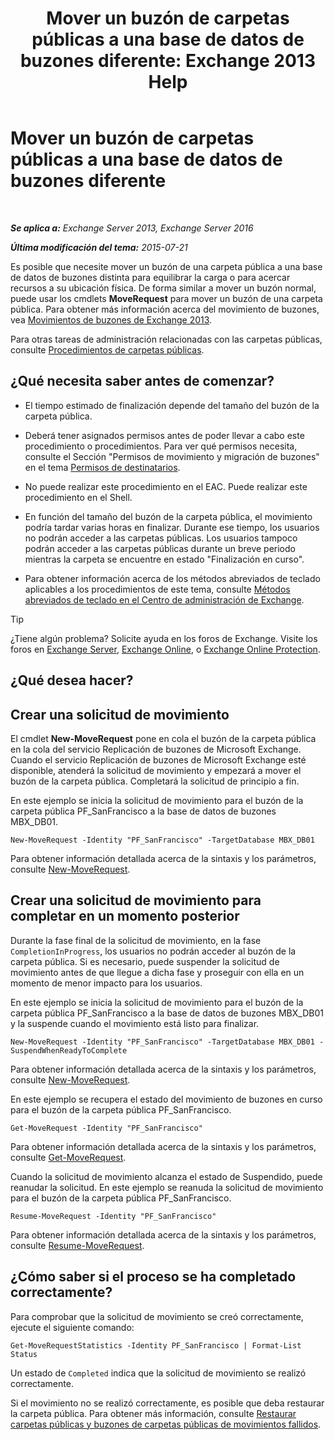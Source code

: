 ﻿---
title: 'Mover un buzón de carpetas públicas a una base de datos de buzones diferente: Exchange 2013 Help'
TOCTitle: Mover un buzón de carpetas públicas a una base de datos de buzones diferente
ms:assetid: 67601d45-4824-4ae6-9a7e-b645ec3af4d3
ms:mtpsurl: https://technet.microsoft.com/es-es/library/JJ906434(v=EXCHG.150)
ms:contentKeyID: 51406523
ms.date: 04/23/2018
mtps_version: v=EXCHG.150
ms.translationtype: HT
---

# Mover un buzón de carpetas públicas a una base de datos de buzones diferente

 

_**Se aplica a:** Exchange Server 2013, Exchange Server 2016_

_**Última modificación del tema:** 2015-07-21_

Es posible que necesite mover un buzón de una carpeta pública a una base de datos de buzones distinta para equilibrar la carga o para acercar recursos a su ubicación física. De forma similar a mover un buzón normal, puede usar los cmdlets **MoveRequest** para mover un buzón de una carpeta pública. Para obtener más información acerca del movimiento de buzones, vea [Movimientos de buzones de Exchange 2013](mailbox-moves-in-exchange-2013-exchange-2013-help.md).

Para otras tareas de administración relacionadas con las carpetas públicas, consulte [Procedimientos de carpetas públicas](public-folder-procedures-exchange-2013-help.md).

## ¿Qué necesita saber antes de comenzar?

  - El tiempo estimado de finalización depende del tamaño del buzón de la carpeta pública.

  - Deberá tener asignados permisos antes de poder llevar a cabo este procedimiento o procedimientos. Para ver qué permisos necesita, consulte el Sección "Permisos de movimiento y migración de buzones" en el tema [Permisos de destinatarios](recipients-permissions-exchange-2013-help.md).

  - No puede realizar este procedimiento en el EAC. Puede realizar este procedimiento en el Shell.

  - En función del tamaño del buzón de la carpeta pública, el movimiento podría tardar varias horas en finalizar. Durante ese tiempo, los usuarios no podrán acceder a las carpetas públicas. Los usuarios tampoco podrán acceder a las carpetas públicas durante un breve periodo mientras la carpeta se encuentre en estado "Finalización en curso".

  - Para obtener información acerca de los métodos abreviados de teclado aplicables a los procedimientos de este tema, consulte [Métodos abreviados de teclado en el Centro de administración de Exchange](keyboard-shortcuts-in-the-exchange-admin-center-exchange-online-protection-help.md).


> [!TIP]
> ¿Tiene algún problema? Solicite ayuda en los foros de Exchange. Visite los foros en <A href="https://go.microsoft.com/fwlink/p/?linkid=60612">Exchange Server</A>, <A href="https://go.microsoft.com/fwlink/p/?linkid=267542">Exchange Online</A>, o <A href="https://go.microsoft.com/fwlink/p/?linkid=285351">Exchange Online Protection</A>.



## ¿Qué desea hacer?

## Crear una solicitud de movimiento

El cmdlet **New-MoveRequest** pone en cola el buzón de la carpeta pública en la cola del servicio Replicación de buzones de Microsoft Exchange. Cuando el servicio Replicación de buzones de Microsoft Exchange esté disponible, atenderá la solicitud de movimiento y empezará a mover el buzón de la carpeta pública. Completará la solicitud de principio a fin.

En este ejemplo se inicia la solicitud de movimiento para el buzón de la carpeta pública PF\_SanFrancisco a la base de datos de buzones MBX\_DB01.

    New-MoveRequest -Identity "PF_SanFrancisco" -TargetDatabase MBX_DB01

Para obtener información detallada acerca de la sintaxis y los parámetros, consulte [New-MoveRequest](https://technet.microsoft.com/es-es/library/dd351123\(v=exchg.150\)).

## Crear una solicitud de movimiento para completar en un momento posterior

Durante la fase final de la solicitud de movimiento, en la fase `CompletionInProgress`, los usuarios no podrán acceder al buzón de la carpeta pública. Si es necesario, puede suspender la solicitud de movimiento antes de que llegue a dicha fase y proseguir con ella en un momento de menor impacto para los usuarios.

En este ejemplo se inicia la solicitud de movimiento para el buzón de la carpeta pública PF\_SanFrancisco a la base de datos de buzones MBX\_DB01 y la suspende cuando el movimiento está listo para finalizar.

    New-MoveRequest -Identity "PF_SanFrancisco" -TargetDatabase MBX_DB01 -SuspendWhenReadyToComplete

Para obtener información detallada acerca de la sintaxis y los parámetros, consulte [New-MoveRequest](https://technet.microsoft.com/es-es/library/dd351123\(v=exchg.150\)).

En este ejemplo se recupera el estado del movimiento de buzones en curso para el buzón de la carpeta pública PF\_SanFrancisco.

    Get-MoveRequest -Identity "PF_SanFrancisco"

Para obtener información detallada acerca de la sintaxis y los parámetros, consulte [Get-MoveRequest](https://technet.microsoft.com/es-es/library/dd335227\(v=exchg.150\)).

Cuando la solicitud de movimiento alcanza el estado de Suspendido, puede reanudar la solicitud. En este ejemplo se reanuda la solicitud de movimiento para el buzón de la carpeta pública PF\_SanFrancisco.

    Resume-MoveRequest -Identity "PF_SanFrancisco"

Para obtener información detallada acerca de la sintaxis y los parámetros, consulte [Resume-MoveRequest](https://technet.microsoft.com/es-es/library/ee332320\(v=exchg.150\)).

## ¿Cómo saber si el proceso se ha completado correctamente?

Para comprobar que la solicitud de movimiento se creó correctamente, ejecute el siguiente comando:

    Get-MoveRequestStatistics -Identity PF_SanFrancisco | Format-List Status

Un estado de `Completed` indica que la solicitud de movimiento se realizó correctamente.

Si el movimiento no se realizó correctamente, es posible que deba restaurar la carpeta pública. Para obtener más información, consulte [Restaurar carpetas públicas y buzones de carpetas públicas de movimientos fallidos](restore-public-folders-and-public-folder-mailboxes-from-failed-moves-exchange-2013-help.md).

